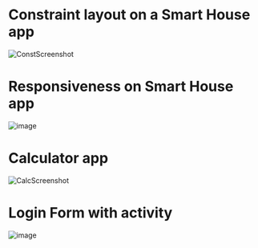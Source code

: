 # Constraint layout on a Smart House app

![ConstScreenshot](https://user-images.githubusercontent.com/60545262/139598380-98d5a7bb-9d9f-4abc-8522-aecd5effce58.png)

# Responsiveness on Smart House app

![image](https://user-images.githubusercontent.com/60545262/143274595-46722ea8-1503-4032-9e87-e4aebc7516b4.png)

# Calculator app

![CalcScreenshot](https://user-images.githubusercontent.com/60545262/139598307-f0401909-1884-4f96-846c-55e8b2d56302.png)

# Login Form with activity

![image](https://user-images.githubusercontent.com/60545262/141482550-2fa0a948-e783-4c3f-a88f-8f2a3ff61074.png)

